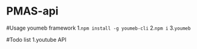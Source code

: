 PMAS-api
=========


#Usage
youmeb framework
1.`npm install -g youmeb-cli`
2.`npm i`
3.`youmeb`

#Todo list
1.youtube API
